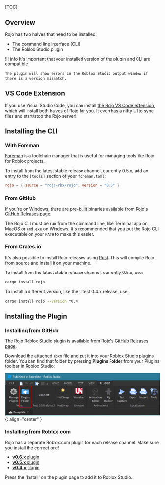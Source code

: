 [TOC]

## Overview
Rojo has two halves that need to be installed:

* The command line interface (CLI)
* The Roblox Studio plugin

!!! info
    It's important that your installed version of the plugin and CLI are compatible.

    The plugin will show errors in the Roblox Studio output window if there is a version mismatch.

## VS Code Extension
If you use Visual Studio Code, you can install [the Rojo VS Code extension](https://marketplace.visualstudio.com/items?itemName=evaera.vscode-rojo), which will install both halves of Rojo for you. It even has a nifty UI to sync files and start/stop the Rojo server!

## Installing the CLI

### With Foreman
[Foreman](https://github.com/rojo-rbx/foreman) is a toolchain manager that is useful for managing tools like Rojo for Roblox projects.

To install from the latest stable release channel, currently 0.5.x, add an entry to the `[tools]` section of your `foreman.toml`:

```toml
rojo = { source = "rojo-rbx/rojo", version = "0.5" }
```

### From GitHub
If you're on Windows, there are pre-built binaries available from Rojo's [GitHub Releases page](https://github.com/LPGhatguy/rojo/releases).

The Rojo CLI must be run from the command line, like Terminal.app on MacOS or `cmd.exe` on Windows. It's recommended that you put the Rojo CLI executable on your `PATH` to make this easier.

### From Crates.io
It's also possible to install Rojo releases using [Rust](https://www.rust-lang.org/). This will compile Rojo from source and install it on your machine.

To install from the latest stable release channel, currently 0.5.x, use:

```sh
cargo install rojo
```

To install a different version, like the latest 0.4.x release, use:

```sh
cargo install rojo --version ^0.4
```

## Installing the Plugin

### Installing from GitHub
The Rojo Roblox Studio plugin is available from Rojo's [GitHub Releases page](https://github.com/LPGhatguy/rojo/releases).

Download the attached `rbxm` file and put it into your Roblox Studio plugins folder. You can find that folder by pressing **Plugins Folder** from your Plugins toolbar in Roblox Studio:

!['Plugins Folder' button in Roblox Studio](images/plugins-folder-in-studio.png)
{: align="center" }

### Installing from Roblox.com
Rojo has a separate Roblox.com plugin for each release channel. Make sure you install the correct one!

* [**v0.6.x** plugin](https://www.roblox.com/library/4048317704/)
* [**v0.5.x** plugin](https://www.roblox.com/library/1997686364/)
* [**v0.4.x** plugin](https://www.roblox.com/library/1211549683/)

Press the 'Install' on the plugin page to add it to Roblox Studio.